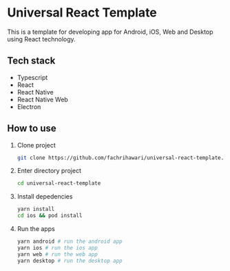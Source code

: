 # Universal React Template

This is a template for developing app for Android, iOS, Web and Desktop using React technology.

## Tech stack

- Typescript
- React
- React Native
- React Native Web
- Electron

## How to use

1. Clone project

   ```bash
   git clone https://github.com/fachrihawari/universal-react-template.git
   ```

2. Enter directory project

   ```bash
   cd universal-react-template
   ```

3. Install depedencies

   ```bash
   yarn install
   cd ios && pod install
   ```

4. Run the apps
   ```bash
   yarn android # run the android app
   yarn ios # run the ios app
   yarn web # run the web app
   yarn desktop # run the desktop app
   ```
